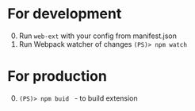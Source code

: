 # For development

0. Run <code>web-ext</code> with your config from manifest.json
1. Run Webpack watcher of changes
   <code>(PS)> npm watch </code>

# For production

0. <code>(PS)> npm buid </code> - to build extension

